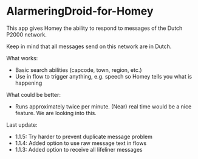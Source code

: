 # AlarmeringDroid-for-Homey

This app gives Homey the ability to respond to messages of the Dutch P2000 network.

Keep in mind that all messages send on this network are in Dutch.

What works:
* Basic search abilities (capcode, town, region, etc.)
* Use in flow to trigger anything, e.g. speech so Homey tells you what is happening

What could be better:
* Runs approximately twice per minute. (Near) real time would be a nice feature. We are looking into this.

Last update:
* 1.1.5: Try harder to prevent duplicate message problem
* 1.1.4: Added option to use raw message text in flows
* 1.1.3: Added option to receive all lifeliner messages

